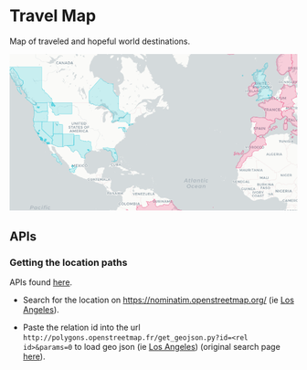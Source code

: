 # Travel Map

Map of traveled and hopeful world destinations.

![example](docs/example.png)

## APIs

### Getting the location paths

APIs found [here](https://gis.stackexchange.com/questions/183248/getting-polygon-boundaries-of-city-in-json-from-google-maps-api).

- Search for the location on https://nominatim.openstreetmap.org/ (ie [Los Angeles](https://nominatim.openstreetmap.org/search.php?q=los+angeles&polygon_geojson=1&viewbox=)).

- Paste the relation id into the url `http://polygons.openstreetmap.fr/get_geojson.py?id=<rel id>&params=0` to load geo json (ie [Los Angeles](http://polygons.openstreetmap.fr/get_geojson.py?id=207359&params=0)) (original search page [here](http://polygons.openstreetmap.fr)).
